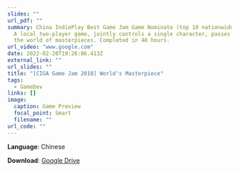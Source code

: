 ```yaml
---
slides: ""
url_pdf: ""
summary: China IndiePlay Best Game Jam Game Nominate (top 10 nationwide), 2018.
  A local two-player game, jointly controls a single character, passes through
  the world of masterpieces. Completed in 48 hours.
url_video: "www.google.com"
date: 2022-02-28T19:26:06.413Z
external_link: ""
url_slides: ""
title: "[CIGA Game Jam 2018] World's Masterpiece"
tags:
  - GameDev
links: []
image:
  caption: Game Preview
  focal_point: Smart
  filename: ""
url_code: ""
---
```

**Language**: Chinese

**Download**: [Google Drive](https://drive.google.com/file/d/1V7rz7OnAjIWUznY1DvUHHqrKKonL1VAX/view?usp=sharing)